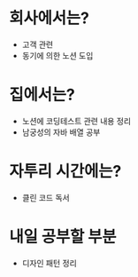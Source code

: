 # 회사에서는?
- 고객 관련 
- 동기에 의한 노션 도입
# 집에서는?
- 노션에 코딩테스트 관련 내용 정리
- 남궁성의 자바 배열 공부
# 자투리 시간에는?
- 클린 코드 독서
# 내일 공부할 부분
- 디자인 패턴 정리 
